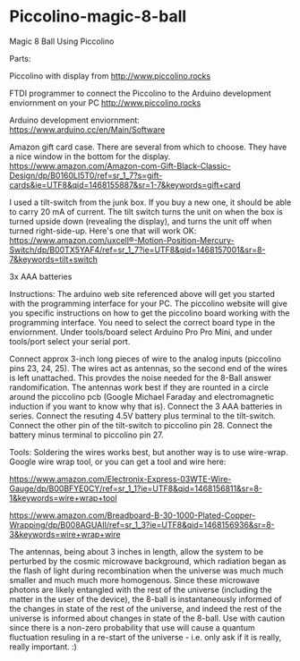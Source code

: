 # Piccolino-magic-8-ball
Magic 8 Ball Using Piccolino

Parts:

Piccolino with display from
http://www.piccolino.rocks

FTDI programmer to connect the Piccolino to the Arduino development enviornment on your PC
http://www.piccolino.rocks

Arduino development enviornment:
https://www.arduino.cc/en/Main/Software

Amazon gift card case. There are several from which to choose. They have a nice window in the bottom for the display.
https://www.amazon.com/Amazon-com-Gift-Black-Classic-Design/dp/B0160LI5T0/ref=sr_1_7?s=gift-cards&ie=UTF8&qid=1468155887&sr=1-7&keywords=gift+card

I used a tilt-switch from the junk box. If you buy a new one, it should be able to carry 20 mA of current. The tilt switch turns the unit on when the box is turned upside down (revealing the display), and turns the unit off when turned right-side-up. Here's one that will work OK:
https://www.amazon.com/uxcell®-Motion-Position-Mercury-Switch/dp/B00TX5YAF4/ref=sr_1_7?ie=UTF8&qid=1468157001&sr=8-7&keywords=tilt+switch

3x AAA batteries

Instructions:
The arduino web site referenced above will get you started with the programming interface for your PC. The piccolino website will give you specific instructions on how to get the piccolino board working with the programming interface. You need to select the correct board type in the enviornment. Under tools/board select Arduino Pro Pro Mini, and under tools/port select your serial port.

Connect approx 3-inch long pieces of wire to the analog inputs (piccolino pins 23, 24, 25). The wires act as antennas, so the second end of the wires is left unattached. This provdes the noise needed for the 8-Ball answer randomification. The antennas work best if they are rounted in a circle around the piccolino pcb (Google Michael Faraday and electromagnetic induction if you want to know why that is). Connect the 3 AAA batteries in series. Connect the resuting 4.5V battery plus terminal to the tilt-switch. Connect the other pin of the tilt-switch to piccolino pin 28. Connect the battery minus terminal to piccolino pin 27.

Tools:
Soldering the wires works best, but another way is to use wire-wrap. Google wire wrap tool, or you can get a tool and wire here:

https://www.amazon.com/Electronix-Express-03WTE-Wire-Gauge/dp/B00BFYE0CY/ref=sr_1_1?ie=UTF8&qid=1468156811&sr=8-1&keywords=wire+wrap+tool

https://www.amazon.com/Breadboard-B-30-1000-Plated-Copper-Wrapping/dp/B008AGUAII/ref=sr_1_3?ie=UTF8&qid=1468156936&sr=8-3&keywords=wire+wrap+wire

The antennas, being about 3 inches in length, allow the system to be perturbed by the cosmic microwave background, which radiation began as the flash of light during recombination when the universe was much much smaller and much much more homogenous. Since these microwave photons are likely entangled with the rest of the universe (including the matter in the user of the device), the 8-ball is instantaneously informed of the changes in state of the rest of the universe, and indeed the rest of the universe is informed about changes in state of the 8-ball. Use with caution since there is a non-zero probability that use will cause a quantum fluctuation resuling in a re-start of the universe - i.e. only ask if it is really, really important. :)



